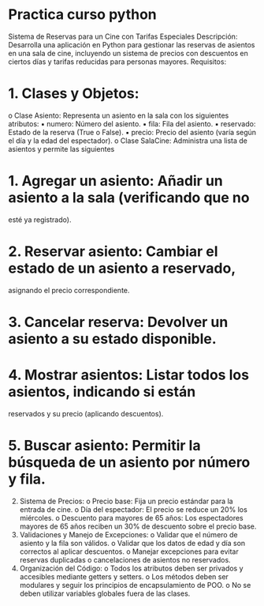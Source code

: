 # Practica curso python
Sistema de Reservas para un Cine con Tarifas Especiales
Descripción: Desarrolla una aplicación en Python para gestionar las reservas de asientos
en una sala de cine, incluyendo un sistema de precios con descuentos en ciertos días y
tarifas reducidas para personas mayores.
Requisitos:
# 1. Clases y Objetos:
o Clase Asiento: Representa un asiento en la sala con los siguientes
atributos:
▪ numero: Número del asiento.
▪ fila: Fila del asiento.
▪ reservado: Estado de la reserva (True o False).
▪ precio: Precio del asiento (varía según el día y la edad del
espectador).
o Clase SalaCine: Administra una lista de asientos y permite las siguientes
# 1. Agregar un asiento: Añadir un asiento a la sala (verificando que no
esté ya registrado).
# 2. Reservar asiento: Cambiar el estado de un asiento a reservado,
asignando el precio correspondiente.
# 3. Cancelar reserva: Devolver un asiento a su estado disponible.
# 4. Mostrar asientos: Listar todos los asientos, indicando si están
reservados y su precio (aplicando descuentos).
# 5. Buscar asiento: Permitir la búsqueda de un asiento por número y fila.
2. Sistema de Precios:
o Precio base: Fija un precio estándar para la entrada de cine.
o Día del espectador: El precio se reduce un 20% los miércoles.
o Descuento para mayores de 65 años: Los espectadores mayores de 65
años reciben un 30% de descuento sobre el precio base.
3. Validaciones y Manejo de Excepciones:
o Validar que el número de asiento y la fila son válidos.
o Validar que los datos de edad y día son correctos al aplicar descuentos.
o Manejar excepciones para evitar reservas duplicadas o cancelaciones de
asientos no reservados.
4. Organización del Código:
o Todos los atributos deben ser privados y accesibles mediante getters y
setters.
o Los métodos deben ser modulares y seguir los principios de
encapsulamiento de POO.
o No se deben utilizar variables globales fuera de las clases.

